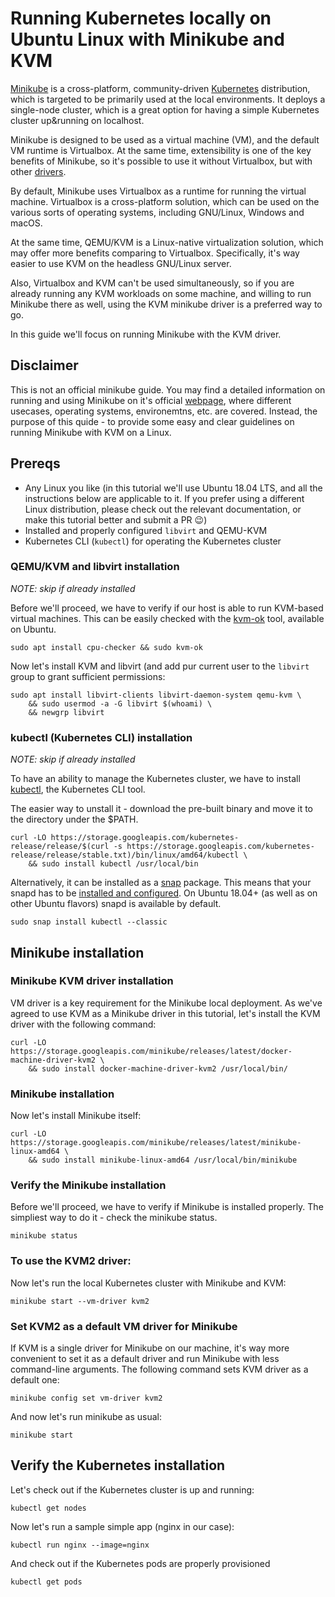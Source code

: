 # Running Kubernetes locally on Ubuntu Linux with Minikube and KVM

[Minikube](https://github.com/kubernetes/minikube) is a cross-platform, community-driven [Kubernetes](https://kubernetes.io/) distribution, which is targeted to be primarily used at the local environments. It deploys a single-node cluster, which is a great option for having a simple Kubernetes cluster up&running on localhost.

Minikube is designed to be used as a virtual machine (VM), and the default VM runtime is Virtualbox. At the same time, extensibility is one of the key benefits of Minikube, so it's possible to use it without Virtualbox, but with other [drivers](https://github.com/kubernetes/minikube/blob/master/docs/drivers.md).

By default, Minikube uses Virtualbox as a runtime for running the virtual machine. Virtualbox is a cross-platform solution, which can be used on the various sorts of operating systems, including GNU/Linux, Windows and macOS.

At the same time, QEMU/KVM is a Linux-native virtualization solution, which may offer more benefits comparing to Virtualbox. Specifically, it's way easier to use KVM on the headless GNU/Linux server.

Also, Virtualbox and KVM can't be used simultaneously, so if you are already running any KVM workloads on some machine, and willing to run Minikube there as well, using the KVM minikube driver is a preferred way to go.

In this guide we'll focus on running Minikube with the KVM driver.

## Disclaimer

This is not an official minikube guide. You may find a detailed information on running and using Minikube on it's official [webpage](https://github.com/kubernetes/minikube/blob/master/docs/drivers.md), where different usecases, operating systems, environemtns, etc. are covered. Instead, the purpose of this quide - to provide some easy and clear guidelines on running Minikube with KVM on a Linux.

## Prereqs

- Any Linux you like (in this tutorial we'll use Ubuntu 18.04 LTS, and all the instructions below are applicable to it. If you prefer using a different Linux distribution, please check out the relevant documentation, or make this tutorial better and submit a PR :wink:)
- Installed and properly configured `libvirt` and QEMU-KVM
- Kubernetes CLI (`kubectl`) for operating the Kubernetes cluster

### QEMU/KVM and libvirt installation

_NOTE: skip if already installed_

Before we'll proceed, we have to verify if our host is able to run
KVM-based virtual machines. This can be easily checked with the
[kvm-ok](https://manpages.ubuntu.com/manpages/bionic/man1/kvm-ok.1.html) tool,
available on Ubuntu.

```shell
sudo apt install cpu-checker && sudo kvm-ok
```

Now let's install KVM and libvirt (and add pur current user to the `libvirt`
group to grant sufficient permissions:

```shell
sudo apt install libvirt-clients libvirt-daemon-system qemu-kvm \
    && sudo usermod -a -G libvirt $(whoami) \
    && newgrp libvirt
```

### kubectl (Kubernetes CLI) installation

_NOTE: skip if already installed_

To have an ability to manage the Kubernetes cluster, we have to install
[kubectl](https://kubernetes.io/docs/reference/kubectl/overview/), the Kubernetes CLI tool.

The easier way to unstall it - download the pre-built binary and move it to the
directory under the $PATH.

```shell
curl -LO https://storage.googleapis.com/kubernetes-release/release/$(curl -s https://storage.googleapis.com/kubernetes-release/release/stable.txt)/bin/linux/amd64/kubectl \
    && sudo install kubectl /usr/local/bin
```

Alternatively, it can be installed as a [snap](https://snapcraft.io/) package.
This means that your snapd has to be [installed and
configured](https://docs.snapcraft.io/installing-snapd/6735). On Ubuntu 18.04+
(as well as on other Ubuntu flavors) snapd is available by default.

```shell
sudo snap install kubectl --classic
```

## Minikube installation

### Minikube KVM driver installation

VM driver is a key requirement for the Minikube local deployment. As we've
agreed to use KVM as a Minikube driver in this tutorial, let's install the KVM driver with the
following command:

```shell
curl -LO https://storage.googleapis.com/minikube/releases/latest/docker-machine-driver-kvm2 \
    && sudo install docker-machine-driver-kvm2 /usr/local/bin/
```

### Minikube installation

Now let's install Minikube itself:

```shell
curl -LO https://storage.googleapis.com/minikube/releases/latest/minikube-linux-amd64 \
    && sudo install minikube-linux-amd64 /usr/local/bin/minikube
```

### Verify the Minikube installation

Before we'll proceed, we have to verify if Minikube is installed properly. The
simpliest way to do it - check the minikube status.

```shell
minikube status
```

### To use the KVM2 driver:

Now let's run the local Kubernetes cluster with Minikube and KVM:

```shell
minikube start --vm-driver kvm2
```

### Set KVM2 as a default VM driver for Minikube

If KVM is a single driver for Minikube on our machine, it's way more convenient
to set it as a default driver and run Minikube with less command-line
arguments. The following command sets KVM driver as a default one:

```shell
minikube config set vm-driver kvm2
```

And now let's run minikube as usual:

```shell
minikube start
```

## Verify the Kubernetes installation

Let's check out if the Kubernetes cluster is up and running:

```shell
kubectl get nodes
```

Now let's run a sample simple app (nginx in our case):

```shell
kubectl run nginx --image=nginx
```

And check out if the Kubernetes pods are properly provisioned

```shell
kubectl get pods
```
